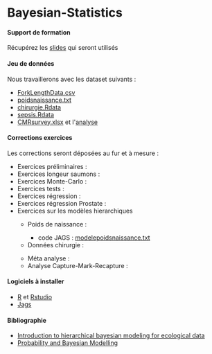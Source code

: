 # Bayesian-Statistics
<h4>Support de formation</h4>
        <p>Récupérez les <a href="Download/Cours/Statistique-Bayesienne.pdf" target="new">slides</a> qui seront utilisés</p>
        <!--<p>Les notes manuscrites de cours sont <a href="Download/Cours/2022-05-FormationStatBayesienne.pdf" target="new">ici</a></p> -->
<h4>Jeu de donn&eacute;es</h4>
        <p>Nous travaillerons avec les dataset suivants :
        <ul>
            <li><a href="Download/DataSet/ForkLengthData.csv">ForkLengthData.csv</a></li>
            <li><a href="Download/DataSet/poidsnaissance.txt">poidsnaissance.txt</a></li>
            <li><a href="Download/DataSet/chirurgie.Rdata">chirurgie.Rdata</a></li>
            <li><a href="Download/DataSet/sepsis.Rdata">sepsis.Rdata</a></li>
            <li><a href="Download/DataSet/CMRsurvey.xlsx">CMRsurvey.xlsx</a> et l'<a href="Download/DataSet/CMRsurvey-Analysis.pdf">analyse </a></li>
        </ul>
        </p>
<h4>Corrections exercices</h4>
        <p> Les corrections seront déposées au fur et à mesure :
        <ul>
           <li>Exercices préliminaires :  <!--<a href="Download/Cours/Statistique-Bayesienne-Exercices-Prelim.pdf" target="new">correction</a> --></li>
           <li>Exercices longeur saumons : <!--<a href="Download/Cours/Statistique-Bayesienne-Exercices-Poissons.pdf" target="new">correction</a> --></li>
           <li>Exercices Monte-Carlo : <!--<a href="Download/Cours/Statistique-Bayesienne-Exercices-MonteCarlo.pdf" target="new">correction</a> --></li>
           <li>Exercices tests :  <!--<a href="Download/Cours/Statistique-Bayesienne-Exercices-Tests.pdf" target="new">correction</a> --></li>
           <li>Exercices régression : <!--<a href="Download/Cours/Statistique-Bayesienne-Exercices-Regression.pdf" target="new">correction</a> --></li>
           <li>Exercices régression Prostate :  <!--<a href="Download/Cours/Statistique-Bayesienne-Exercices-Prostate.pdf" target="new">correction</a> --></li>
          <li>Exercices sur les modèles hierarchiques</li>
           <ul>
              <li>Poids de naissance : <!--<a href="Download/DataSet/PoidsNaissance.pdf">correction</a>--></li>
              <ul>
                                          <li>code JAGS : <a href="Download/DataSet/modelepoidsnaissance.txt">modelepoidsnaissance.txt</a></li>
                                       <!--<li>code JAGS : <a href="Download/DataSet/modelepoidsnaissance2.txt">modelepoidsnaissance2.txt</a></li>-->
                                       <!--<li>code JAGS : <a href="Download/DataSet/modelepoidsnaissance3.txt">modelepoidsnaissance3.txt</a></li>-->
                                       <!--<li>code JAGS : <a href="Download/DataSet/modelepoidsnaissance4.txt">modelepoidsnaissance4.txt</a></li>-->
                                       <!--<li>code JAGS : <a href="Download/DataSet/modelepoidsnaissance5.txt">modelepoidsnaissance5.txt</a></li>-->
                                       <!--<li>code JAGS : <a href="Download/DataSet/modelepoidsnaissance6.txt">modelepoidsnaissance6.txt</a></li>-->
              </ul>
              <li>Données chirurgie : <!--<a href="Download/Cours/Statistique-Bayesienne-Chirurgie.pdf">correction</a>--></li>
              <ul>
                                      <!--<li>code JAGS : <a href="Download/DataSet/modelechirurgie.txt">modelechirurgie.txt</a></li>-->
                                      <!--<li>code JAGS : <a href="Download/DataSet/modelechirurgie2.txt">modelechirurgie2.txt</a></li>-->
                                      <!--<li>code JAGS : <a href="Download/DataSet/modelechirurgie3.txt">modelechirurgie3.txt</a></li>-->
              </ul>
              <li>Méta analyse : <!--<a href="Download/Cours/Statistique-Bayesienne-MetaAnalyse.pdf">correction</a></li>-->
              <ul>
                                      <!--<li>code JAGS : <a href="Download/DataSet/metaanalyse.txt">metaanalyse.txt</a></li>-->
                                      <!--<li>code JAGS : <a href="Download/DataSet/metaanalyse2.txt">metaanalyse2.txt</a></li>-->
              </ul>
              <li>Analyse Capture-Mark-Recapture : <!--<a href="Download/Cours/capture-mark-recapture.pdf">correction</a></li>-->
              <ul>
                                      <!--<li><a href="Download/DataSet/CMR.txt">CMR.txt</a></li>-->
              </ul>
           </ul>
        </ul>
        </p>
        
<h4>Logiciels à installer</h4>
        <p>
        <ul>
            <li><a href="https://www.r-project.org" target="new">R</a> et <a href="https://www.rstudio.com/products/rstudio/download/" target="new">Rstudio</a></li>
            <li><a href="http://sourceforge.net/projects/mcmc-jags/" target="new">Jags</a></li>
        </ul>
        </p>
                    
<h4>Bibliographie</h4>
          <p>
          <ul>
           <li><a href="http://sirs.agrocampus-ouest.fr/bayes_V2/index.html" target="new">Introduction to hierarchical bayesian modeling for ecological data</a></li>
             <li><a href="https://bayesball.github.io/BOOK/probability-a-measurement-of-uncertainty.html" target="new">Probability and Bayesian Modelling</a></li>
             </ul>
            </p>
